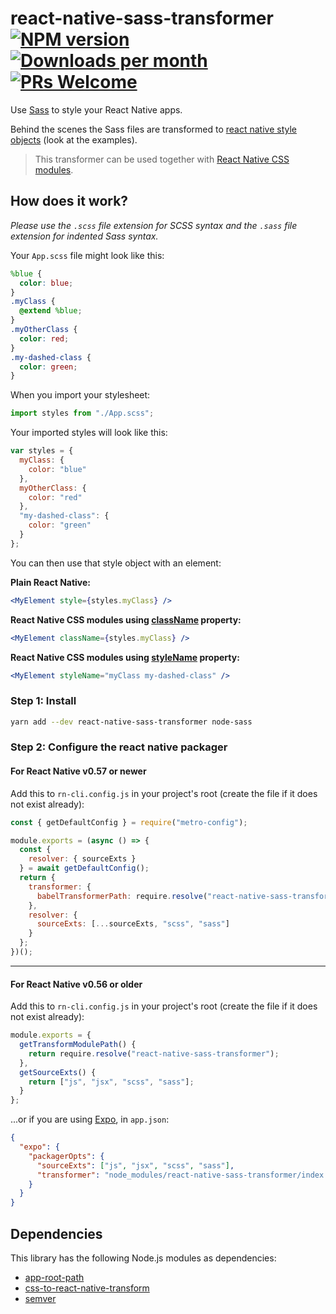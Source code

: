 # react-native-sass-transformer [![NPM version](http://img.shields.io/npm/v/react-native-sass-transformer.svg)](https://www.npmjs.org/package/react-native-sass-transformer) [![Downloads per month](https://img.shields.io/npm/dm/react-native-sass-transformer.svg)](http://npmcharts.com/compare/react-native-sass-transformer?periodLength=30) [![PRs Welcome](https://img.shields.io/badge/PRs-welcome-brightgreen.svg)](https://egghead.io/courses/how-to-contribute-to-an-open-source-project-on-github)

Use [Sass](https://sass-lang.com/) to style your React Native apps.

Behind the scenes the Sass files are transformed to [react native style objects](https://facebook.github.io/react-native/docs/style.html) (look at the examples).

> This transformer can be used together with [React Native CSS modules](https://github.com/kristerkari/react-native-css-modules).

## How does it work?

*Please use the `.scss` file extension for SCSS syntax and the `.sass` file extension for indented Sass syntax.*

Your `App.scss` file might look like this:

```scss
%blue {
  color: blue;
}
.myClass {
  @extend %blue;
}
.myOtherClass {
  color: red;
}
.my-dashed-class {
  color: green;
}
```

When you import your stylesheet:

```js
import styles from "./App.scss";
```

Your imported styles will look like this:

```js
var styles = {
  myClass: {
    color: "blue"
  },
  myOtherClass: {
    color: "red"
  },
  "my-dashed-class": {
    color: "green"
  }
};
```

You can then use that style object with an element:

**Plain React Native:**

```jsx
<MyElement style={styles.myClass} />
```

**React Native CSS modules using [className](https://github.com/kristerkari/babel-plugin-react-native-classname-to-style) property:**

```jsx
<MyElement className={styles.myClass} />
```

**React Native CSS modules using [styleName](https://github.com/kristerkari/babel-plugin-react-native-stylename-to-style) property:**

```jsx
<MyElement styleName="myClass my-dashed-class" />
```

### Step 1: Install

```sh
yarn add --dev react-native-sass-transformer node-sass
```

### Step 2: Configure the react native packager

#### For React Native v0.57 or newer

Add this to `rn-cli.config.js` in your project's root (create the file if it does not exist already):

```js
const { getDefaultConfig } = require("metro-config");

module.exports = (async () => {
  const {
    resolver: { sourceExts }
  } = await getDefaultConfig();
  return {
    transformer: {
      babelTransformerPath: require.resolve("react-native-sass-transformer")
    },
    resolver: {
      sourceExts: [...sourceExts, "scss", "sass"]
    }
  };
})();
```

---

#### For React Native v0.56 or older

Add this to `rn-cli.config.js` in your project's root (create the file if it does not exist already):

```js
module.exports = {
  getTransformModulePath() {
    return require.resolve("react-native-sass-transformer");
  },
  getSourceExts() {
    return ["js", "jsx", "scss", "sass"];
  }
};
```

...or if you are using [Expo](https://expo.io/), in `app.json`:

```json
{
  "expo": {
    "packagerOpts": {
      "sourceExts": ["js", "jsx", "scss", "sass"],
      "transformer": "node_modules/react-native-sass-transformer/index.js"
    }
  }
}
```

## Dependencies

This library has the following Node.js modules as dependencies:

* [app-root-path](https://github.com/inxilpro/node-app-root-path)
* [css-to-react-native-transform](https://github.com/kristerkari/css-to-react-native-transform)
* [semver](https://github.com/npm/node-semver#readme)
